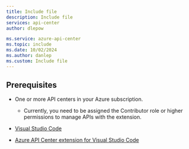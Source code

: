 ```yaml
---
title: Include file
description: Include file
services: api-center
author: dlepow

ms.service: azure-api-center
ms.topic: include
ms.date: 10/02/2024
ms.author: danlep
ms.custom: Include file
---
```


## Prerequisites

* One or more API centers in your Azure subscription. 

    * Currently, you need to be assigned the Contributor role or higher permissions to manage APIs with the extension.

* [Visual Studio Code](https://code.visualstudio.com/)
    
* [Azure API Center extension for Visual Studio Code](https://marketplace.visualstudio.com/items?itemName=apidev.azure-api-center)